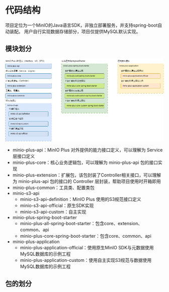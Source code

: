 # 代码结构

项目定位为一个MinIO的Java语言SDK，非独立部署服务，并支持spring-boot自动装配。
用户自行实现数据存储部分，项目仅提供MySQL默认实现。

## 模块划分
![模块划分](../../public/image/模块划分.png)

* minio-plus-api：MinIO Plus 对外提供的能力接口定义，可以理解为 Service 层接口定义
* minio-plus-core：核心业务逻辑包，可以理解为 minio-plus-api 包的接口实现
* minio-plus-extension：扩展包，该包封装了Controller相关接口，可以理解为 minio-plus-api 包的接口的 Controller
  层封装，帮助项目使用时开箱即用
* minio-plus-common：工具类、配置类包
* minio-s3-api
    * minio-s3-api-definition：MinIO Plus 使用的S3规范接口定义
    * minio-s3-api-official：原生SDK实现
    * minio-s3-api-custom：自主实现
* minio-plus-spring-boot-starter
    * minio-plus-all-spring-boot-starter：包含core、extension、common、api
    * minio-plus-core-spring-boot-starter：包含core、common、api
* minio-plus-application
    * minio-plus-application-official：使用原生MinIO SDK与元数据使用MySQL数据库的示例工程
    * minio-plus-application-custom：使用自主实现S3规范与数据使用MySQL数据库的示例工程

## 包的划分
